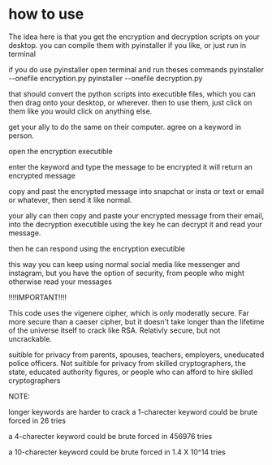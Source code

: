 # how to use
The idea here is that you get the encryption and decryption scripts on your desktop.
you can compile them with pyinstaller if you like, or just run in terminal

if you do use pyinstaller open terminal and run theses commands
pyinstaller --onefile encryption.py
pyinstaller --onefile decryption.py

that should convert the python scripts into executible files, 
which you can then drag onto your desktop, or wherever.
then to use them, just click on them like you would click on anything else.

get your ally to do the same on their computer.
agree on a keyword in person.

open the encryption executible

enter the keyword and type the message to be encrypted
it will return an encrypted message

copy and past the encrypted message into snapchat or insta or text or email or whatever, then send it like normal.

your ally can then copy and paste your encrypted message from their email, into the decryption executible
using the key he can decrypt it and read your message.

then he can respond using the encryption executible

this way you can keep using normal social media like messenger and instagram,
but you have the option of security, from people who might otherwise read your messages



!!!!IMPORTANT!!!!

This code uses the vigenere cipher, which is only moderatly secure.
Far more secure than a caeser cipher, but it doesn't take longer than the lifetime of the universe itself to crack like RSA.
Relativly secure, but not uncrackable.

suitible for privacy from parents, spouses, teachers, employers, uneducated police officers.
Not suitible for privacy from skilled cryptographers, the state, educated authority figures, or people who can afford to hire skilled cryptographers

NOTE:

longer keywords are harder to crack
a 1-charecter keyword could be brute forced in 26 tries

a 4-charecter keyword could be brute forced in 456976 tries

a 10-charecter keyword could be brute forced in 1.4 X 10^14 tries

